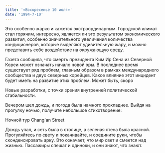 ```yaml
---
title: '«Воскресенье 10 июля»'
date: '1994-7-10'
---
```


Это особенно жарко и кажется экстраординарным. Городской климат стал горячим, интересно, является ли это результатом экономического развития, особенно значительного увеличения количества кондиционеров, которые выделяют удивительную жару, и можно представить себе воздействие на окружающую среду.

Газета сообщила, что смерть президента Ким Ир Сена из Северной Кореи может означать начало новой эры. В последнее время существует ряд проблем, главным образом в рамках международного сообщества и двух северных корейцев. Какое влияние этот инцидент будет иметь на развитие этих проблем. Может быть, скоро

Новые разработки, с точки зрения внутренней политической стабильности.

Вечером шел дождь, и погода была намного прохладнее. Выйдя на прогулку ночью, получите небольшое стихотворение:

Ночной тур Chang'an Street

Дождь упал, и сеть была в столице, а зеленая стена была красной. Прогуляйтесь по свету и покачивайте, и соедините руки, чтобы сконденсировать арку. Это означает, что мир свет и смеется над жизнью. Пассажиры спешат и одиноки, и они знают, что знают.

